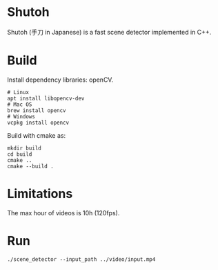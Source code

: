 # Shutoh
Shutoh (手刀 in Japanese) is a fast scene detector implemented in C++.

# Build
Install dependency libraries: openCV.
```
# Linux
apt install libopencv-dev
# Mac OS
brew install opencv
# Windows
vcpkg install opencv
```
Build with cmake as:
```
mkdir build
cd build
cmake ..
cmake --build .
```

# Limitations
The max hour of videos is 10h (120fps).

# Run
```
./scene_detector --input_path ../video/input.mp4
```